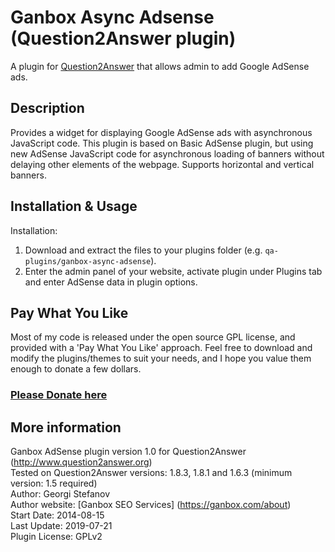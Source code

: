 Ganbox Async Adsense (Question2Answer plugin)
=================================================
A plugin for [Question2Answer](http://www.question2answer.org) that allows admin to add Google AdSense ads.

Description
-------------------------------------------------
Provides a widget for displaying Google AdSense ads with asynchronous JavaScript code.
This plugin is based on Basic AdSense plugin, but using new AdSense JavaScript code for asynchronous loading of banners without delaying other elements of the webpage. Supports horizontal and vertical banners.

Installation & Usage
-------------------------------------------------
Installation:
1. Download and extract the files to your plugins folder (e.g. `qa-plugins/ganbox-async-adsense`).
2. Enter the admin panel of your website, activate plugin under Plugins tab and enter AdSense data in plugin options.

Pay What You Like
-------------------------------------------------
Most of my code is released under the open source GPL license, and provided with a 'Pay What You Like' approach. Feel free to download and modify the plugins/themes to suit your needs, and I hope you value them enough to donate a few dollars.

### [Please Donate here](https://paypal.me/ganbox)



More information
-------------------------------------------------
Ganbox AdSense plugin version 1.0 for Question2Answer (http://www.question2answer.org)  
Tested on Question2Answer versions: 1.8.3,  1.8.1  and  1.6.3 (minimum version: 1.5 required)  
Author: Georgi Stefanov  
Author website: [Ganbox SEO Services] (https://ganbox.com/about)  
Start Date: 2014-08-15  
Last Update: 2019-07-21  
Plugin License: GPLv2  



